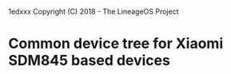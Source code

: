 1edxxx Copyright (C) 2018 - The LineageOS Project

Common device tree for Xiaomi SDM845 based devices
==============

